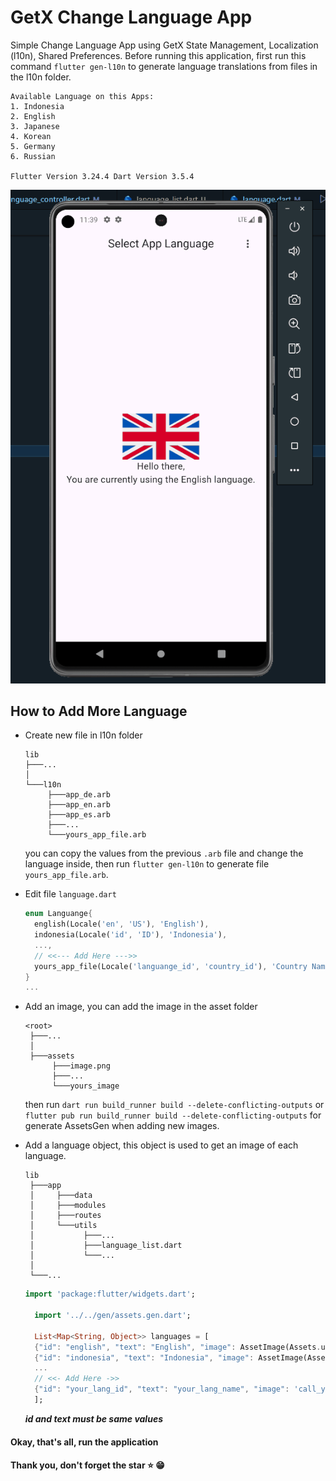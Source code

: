 # GetX Change Language App

Simple Change Language App using GetX State Management, Localization (l10n), Shared Preferences.
Before running this application, first run this command ``flutter gen-l10n`` to generate language translations from files in the l10n folder.


```
Available Language on this Apps: 
1. Indonesia
2. English
3. Japanese
4. Korean
5. Germany
6. Russian

Flutter Version 3.24.4 Dart Version 3.5.4
```

![](https://github.com/Hendri-M/gifs-only/blob/main/language.gif)


## How to Add More Language
* Create new file in l10n folder
   ```
   lib
   ├───...
   │
   └───l10n
        ├───app_de.arb
        ├───app_en.arb
        ├───app_es.arb
        ├───...
        └───yours_app_file.arb

   ```
  you can copy the values from the previous ```.arb``` file and change the language inside, then run ```flutter gen-l10n``` to generate file ```yours_app_file.arb```.
* Edit file ```language.dart```
  ```dart
  enum Languange{
    english(Locale('en', 'US'), 'English'),
    indonesia(Locale('id', 'ID'), 'Indonesia'),
    ...,
    // <<--- Add Here --->>
    yours_app_file(Locale('languange_id', 'country_id'), 'Country Name')
  }
  ...
  ```
* Add an image, you can add the image in the asset folder
  ```
  <root>
   ├───...
   │
   ├───assets
        ├───image.png
        ├───...
        └───yours_image
  ```
  then run ```dart run build_runner build --delete-conflicting-outputs``` or ```flutter pub run build_runner build --delete-conflicting-outputs``` for generate AssetsGen when adding new images.
* Add a language object, this object is used to get an image of each language.
  ```
  lib
   ├───app
   │     ├───data
   │     ├───modules
   │     ├───routes
   │     └───utils
   │           ├───...
   │           ├───language_list.dart
   │           └───...
   │
   └───...
  ```
  
  ```dart
  import 'package:flutter/widgets.dart';

    import '../../gen/assets.gen.dart';

    List<Map<String, Object>> languages = [
    {"id": "english", "text": "English", "image": AssetImage(Assets.unitedKingdom.path)},
    {"id": "indonesia", "text": "Indonesia", "image": AssetImage(Assets.indonesia.path)},
    ...
    // <<- Add Here ->>
    {"id": "your_lang_id", "text": "your_lang_name", "image": 'call_your_AssetImage_path'},
    ];

  ```
  ***id and text must be same values***


#### Okay, that's all, run the application

#### Thank you, don't forget the star :star:	 :grin:	
